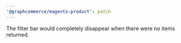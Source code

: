 ```yaml
---
'@graphcommerce/magento-product': patch
---
```


The filter bar would completely disappear when there were no items returned.
